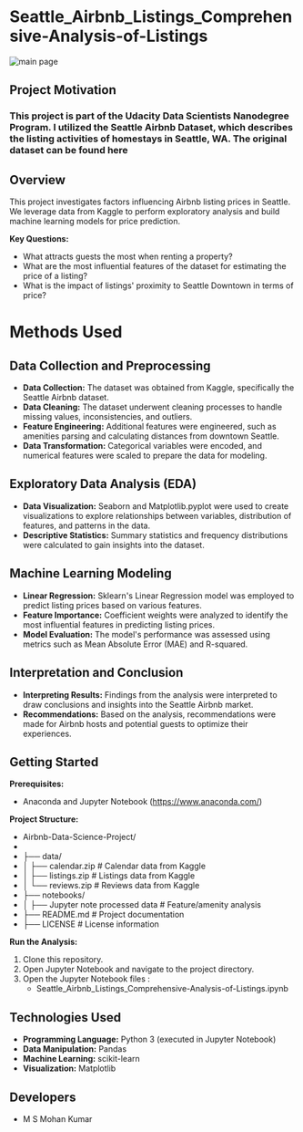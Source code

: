 # Seattle_Airbnb_Listings_Comprehensive-Analysis-of-Listings
![main page](https://github.com/msmohankumar/House_Price_Prediction/assets/153971484/30401344-d6c5-463f-834f-5e0759c68327)

## Project Motivation
### This project is part of the Udacity Data Scientists Nanodegree Program. I utilized the Seattle Airbnb Dataset, which describes the listing activities of homestays in Seattle, WA. The original dataset can be found here

## Overview

This project investigates factors influencing Airbnb listing prices in Seattle. We leverage data from Kaggle to perform exploratory analysis and build machine learning models for price prediction.

**Key Questions:**

* What attracts guests the most when renting a property?
* What are the most influential features of the dataset for estimating the price of a listing?
* What is the impact of listings' proximity to Seattle Downtown in terms of price?

# Methods Used

## Data Collection and Preprocessing

- **Data Collection:** The dataset was obtained from Kaggle, specifically the Seattle Airbnb dataset.
- **Data Cleaning:** The dataset underwent cleaning processes to handle missing values, inconsistencies, and outliers.
- **Feature Engineering:** Additional features were engineered, such as amenities parsing and calculating distances from downtown Seattle.
- **Data Transformation:** Categorical variables were encoded, and numerical features were scaled to prepare the data for modeling.

## Exploratory Data Analysis (EDA)

- **Data Visualization:** Seaborn and Matplotlib.pyplot were used to create visualizations to explore relationships between variables, distribution of features, and patterns in the data.
- **Descriptive Statistics:** Summary statistics and frequency distributions were calculated to gain insights into the dataset.

## Machine Learning Modeling

- **Linear Regression:** Sklearn's Linear Regression model was employed to predict listing prices based on various features.
- **Feature Importance:** Coefficient weights were analyzed to identify the most influential features in predicting listing prices.
- **Model Evaluation:** The model's performance was assessed using metrics such as Mean Absolute Error (MAE) and R-squared.

## Interpretation and Conclusion

- **Interpreting Results:** Findings from the analysis were interpreted to draw conclusions and insights into the Seattle Airbnb market.
- **Recommendations:** Based on the analysis, recommendations were made for Airbnb hosts and potential guests to optimize their experiences.



## Getting Started

**Prerequisites:**

* Anaconda and Jupyter Notebook (https://www.anaconda.com/)


**Project Structure:**

* Airbnb-Data-Science-Project/
*
* ├── data/
* │  ├── calendar.zip        # Calendar data from Kaggle
* │  ├── listings.zip        # Listings data from Kaggle
* │  └── reviews.zip          # Reviews data from Kaggle
* ├── notebooks/
* │  ├── Jupyter note processed data  # Feature/amenity analysis
* ├── README.md              # Project documentation
* ├── LICENSE                # License information


**Run the Analysis:**

1. Clone this repository.
2. Open Jupyter Notebook and navigate to the project directory.
3. Open the Jupyter Notebook files :
    * Seattle_Airbnb_Listings_Comprehensive-Analysis-of-Listings.ipynb
    

## Technologies Used

* **Programming Language:** Python 3 (executed in Jupyter Notebook)
* **Data Manipulation:** Pandas
* **Machine Learning:** scikit-learn
* **Visualization:** Matplotlib


## Developers

* M S Mohan Kumar
